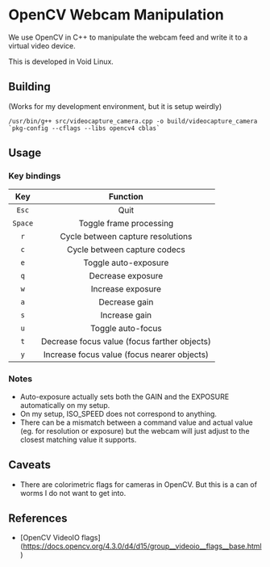 # OpenCV Webcam Manipulation
We use OpenCV in C++ to manipulate the webcam feed and write it to a virtual
video device.

This is developed in Void Linux.

## Building
(Works for my development environment, but it is setup weirdly)

```shell
/usr/bin/g++ src/videocapture_camera.cpp -o build/videocapture_camera `pkg-config --cflags --libs opencv4 cblas`
```

## Usage

### Key bindings
| Key        | Function |
|:-------------:|:-------------:|
| `Esc`      |  Quit |
| `Space`    |  Toggle frame processing |
| `r` | Cycle between capture resolutions |
| `c` | Cycle between capture codecs |
| `e` | Toggle auto-exposure |
| `q` | Decrease exposure |
| `w` | Increase exposure |
| `a` | Decrease gain |
| `s` | Increase gain |
| `u` | Toggle auto-focus |
| `t` | Decrease focus value (focus farther objects) |
| `y` | Increase focus value (focus nearer objects) |

### Notes
* Auto-exposure actually sets both the GAIN and the EXPOSURE automatically on
  my setup.
* On my setup, ISO\_SPEED does not correspond to anything.
* There can be a mismatch between a command value and actual value (eg. for
  resolution or exposure) but the webcam will just adjust to the closest
  matching value it supports.

## Caveats
* There are colorimetric flags for cameras in OpenCV. But this is a can of
  worms I do not want to get into.

## References
* [OpenCV VideoIO flags] (https://docs.opencv.org/4.3.0/d4/d15/group__videoio__flags__base.html)
